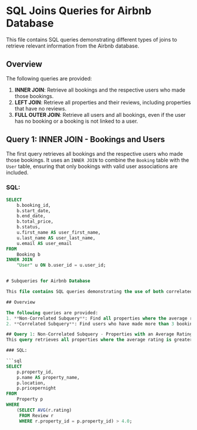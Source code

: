# SQL Joins Queries for Airbnb Database

This file contains SQL queries demonstrating different types of joins to retrieve relevant information from the Airbnb database.

## Overview

The following queries are provided:
1. **INNER JOIN**: Retrieve all bookings and the respective users who made those bookings.
2. **LEFT JOIN**: Retrieve all properties and their reviews, including properties that have no reviews.
3. **FULL OUTER JOIN**: Retrieve all users and all bookings, even if the user has no booking or a booking is not linked to a user.

## Query 1: INNER JOIN - Bookings and Users
The first query retrieves all bookings and the respective users who made those bookings. It uses an `INNER JOIN` to combine the `Booking` table with the `User` table, ensuring that only bookings with valid user associations are included.

### SQL:

```sql
SELECT 
    b.booking_id,
    b.start_date,
    b.end_date,
    b.total_price,
    b.status,
    u.first_name AS user_first_name,
    u.last_name AS user_last_name,
    u.email AS user_email
FROM 
    Booking b
INNER JOIN 
    "User" u ON b.user_id = u.user_id;


# Subqueries for Airbnb Database

This file contains SQL queries demonstrating the use of both correlated and non-correlated subqueries in an Airbnb-like database.

## Overview

The following queries are provided:
1. **Non-Correlated Subquery**: Find all properties where the average rating is greater than 4.0.
2. **Correlated Subquery**: Find users who have made more than 3 bookings.

## Query 1: Non-Correlated Subquery - Properties with an Average Rating Greater Than 4.0
This query retrieves all properties where the average rating is greater than 4.0. The subquery is non-correlated because it can be executed independently of the outer query.

### SQL:

```sql
SELECT 
    p.property_id,
    p.name AS property_name,
    p.location,
    p.pricepernight
FROM 
    Property p
WHERE 
    (SELECT AVG(r.rating) 
     FROM Review r 
     WHERE r.property_id = p.property_id) > 4.0;
